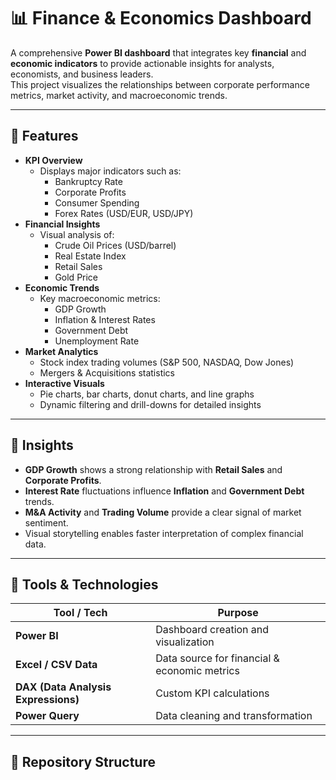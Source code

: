 # 📊 Finance & Economics Dashboard

A comprehensive **Power BI dashboard** that integrates key **financial** and **economic indicators** to provide actionable insights for analysts, economists, and business leaders.  
This project visualizes the relationships between corporate performance metrics, market activity, and macroeconomic trends.

---

## 🚀 Features

- **KPI Overview**
  - Displays major indicators such as:
    - Bankruptcy Rate  
    - Corporate Profits  
    - Consumer Spending  
    - Forex Rates (USD/EUR, USD/JPY)
- **Financial Insights**
  - Visual analysis of:
    - Crude Oil Prices (USD/barrel)  
    - Real Estate Index  
    - Retail Sales  
    - Gold Price
- **Economic Trends**
  - Key macroeconomic metrics:
    - GDP Growth  
    - Inflation & Interest Rates  
    - Government Debt  
    - Unemployment Rate
- **Market Analytics**
  - Stock index trading volumes (S&P 500, NASDAQ, Dow Jones)  
  - Mergers & Acquisitions statistics
- **Interactive Visuals**
  - Pie charts, bar charts, donut charts, and line graphs  
  - Dynamic filtering and drill-downs for detailed insights

---

## 🧠 Insights

- **GDP Growth** shows a strong relationship with **Retail Sales** and **Corporate Profits**.  
- **Interest Rate** fluctuations influence **Inflation** and **Government Debt** trends.  
- **M&A Activity** and **Trading Volume** provide a clear signal of market sentiment.  
- Visual storytelling enables faster interpretation of complex financial data.

---

## 🧩 Tools & Technologies

| Tool / Tech | Purpose |
|--------------|----------|
| **Power BI** | Dashboard creation and visualization |
| **Excel / CSV Data** | Data source for financial & economic metrics |
| **DAX (Data Analysis Expressions)** | Custom KPI calculations |
| **Power Query** | Data cleaning and transformation |

---

## 📁 Repository Structure


